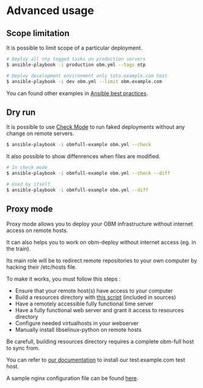 Advanced usage
==============

Scope limitation
----------------

It is possible to limit scope of a particular deployment.

```.bash
# Deploy all ntp tagged tasks on production servers
$ ansible-playbook -i production obm.yml --tags ntp

# Deploy development environment only toto.example.com host
$ ansible-playbook -i dev obm.yml --limit obm.example.com
```

You can found other examples in [Ansible best practices].

Dry run
-------

It is possible to use [Check Mode] to run faked deployments without any change on remote servers.

```.bash
$ ansible-playbook -i obmfull-example obm.yml --check
```

It also possible to show diffenrences when files are modified.

```.bash
# In check mode
$ ansible-playbook -i obmfull-example obm.yml --check --diff

# Used by itself
$ ansible-playbook -i obmfull-example obm.yml --diff
```

Proxy mode
----------

Proxy mode allows you to deploy your OBM infrastructure without internet access on remote hosts.

It can also helps you to work on obm-deploy without internet access (eg. in the train).

Its main role will be to redirect remote repositories to your own computer by hacking their /etc/hosts file.

To make it works, you must follow this steps :

* Ensure that your remote host(s) have access to your computer
* Build a resources directory with [this script] (included in sources)
* Have a remotely accessible fully functional time server
* Have a fully functional web server and grant it access to resources directory
* Configure needed virtualhosts in your webserver
* Manually install libselinux-python on remote hosts

Be carefull, building resources directory requires a complete obm-full host to sync from.

You can refer to [our documentation] to install our test.example.com test host.

A sample nginx configuration file can be found [here].

[Check Mode]: http://docs.ansible.com/playbooks_checkmode.html "Check Mode"
[Ansible best practices]: http://docs.ansible.com/playbooks_best_practices.html "Ansible best practices"
[this script]: ../build-resources-dir.sh "this script"
[here]: examples/nginx_proxy_mode.conf "sample nginx configuration file"
[our documentation]: ../INSTALL.md "INSTALL.md"